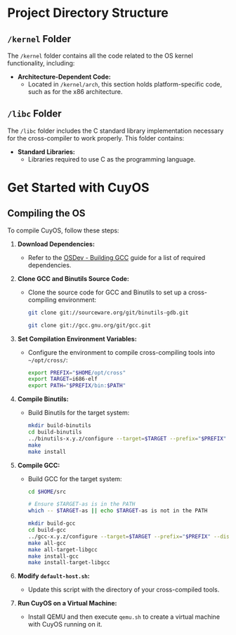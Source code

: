 # Project Directory Structure

## `/kernel` Folder
The `/kernel` folder contains all the code related to the OS kernel functionality, including:

- **Architecture-Dependent Code:** 
  - Located in `/kernel/arch`, this section holds platform-specific code, such as for the x86 architecture.

## `/libc` Folder
The `/libc` folder includes the C standard library implementation necessary for the cross-compiler to work properly. This folder contains:

- **Standard Libraries:**
  - Libraries required to use C as the programming language.

# Get Started with CuyOS

## Compiling the OS

To compile CuyOS, follow these steps:

1. **Download Dependencies:**
   - Refer to the [OSDev - Building GCC](https://wiki.osdev.org/Building_GCC) guide for a list of required dependencies.

2. **Clone GCC and Binutils Source Code:**
   - Clone the source code for GCC and Binutils to set up a cross-compiling environment:
     ```bash
     git clone git://sourceware.org/git/binutils-gdb.git
     ```
     ```bash
     git clone git://gcc.gnu.org/git/gcc.git
     ```

3. **Set Compilation Environment Variables:**
   - Configure the environment to compile cross-compiling tools into `~/opt/cross/`:
     ```bash
     export PREFIX="$HOME/opt/cross"
     export TARGET=i686-elf
     export PATH="$PREFIX/bin:$PATH"
     ```

4. **Compile Binutils:**
   - Build Binutils for the target system:
     ```bash 
     mkdir build-binutils
     cd build-binutils
     ../binutils-x.y.z/configure --target=$TARGET --prefix="$PREFIX" --with-sysroot --disable-nls --disable-werror
     make
     make install
     ```

5. **Compile GCC:**
   - Build GCC for the target system:
     ```bash
     cd $HOME/src
     
     # Ensure $TARGET-as is in the PATH
     which -- $TARGET-as || echo $TARGET-as is not in the PATH
     
     mkdir build-gcc
     cd build-gcc
     ../gcc-x.y.z/configure --target=$TARGET --prefix="$PREFIX" --disable-nls --enable-languages=c,c++ --without-headers
     make all-gcc
     make all-target-libgcc
     make install-gcc
     make install-target-libgcc
     ```

6. **Modify `default-host.sh`:**
   - Update this script with the directory of your cross-compiled tools.

7. **Run CuyOS on a Virtual Machine:**
   - Install QEMU and then execute `qemu.sh` to create a virtual machine with CuyOS running on it.

